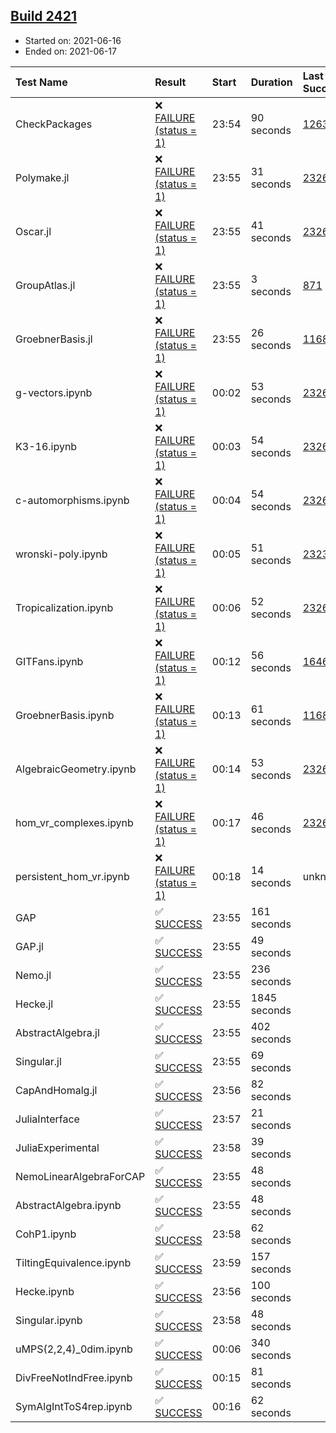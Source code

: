 ## [Build 2421](https://oscarci.mathematik.uni-kl.de/job/oscar-stable/2421/)

* Started on: 2021-06-16
* Ended on: 2021-06-17

| Test Name    | Result | Start | Duration | Last Success | First Failure |
|:-------------|:-------|:------|:---------|:-------------|:--------------|
| CheckPackages | ❌ [FAILURE (status = 1)](https://oscarci.mathematik.uni-kl.de/job/oscar-stable/2421/artifact/logs/build-2421/CheckPackages.log) | 23:54 | 90 seconds | [1263](https://oscarci.mathematik.uni-kl.de/job/oscar-stable/1263/) | [1264](https://oscarci.mathematik.uni-kl.de/job/oscar-stable/1264/) |
| Polymake.jl | ❌ [FAILURE (status = 1)](https://oscarci.mathematik.uni-kl.de/job/oscar-stable/2421/artifact/logs/build-2421/Polymake.jl.log) | 23:55 | 31 seconds | [2326](https://oscarci.mathematik.uni-kl.de/job/oscar-stable/2326/) | [2327](https://oscarci.mathematik.uni-kl.de/job/oscar-stable/2327/) |
| Oscar.jl | ❌ [FAILURE (status = 1)](https://oscarci.mathematik.uni-kl.de/job/oscar-stable/2421/artifact/logs/build-2421/Oscar.jl.log) | 23:55 | 41 seconds | [2326](https://oscarci.mathematik.uni-kl.de/job/oscar-stable/2326/) | [2327](https://oscarci.mathematik.uni-kl.de/job/oscar-stable/2327/) |
| GroupAtlas.jl | ❌ [FAILURE (status = 1)](https://oscarci.mathematik.uni-kl.de/job/oscar-stable/2421/artifact/logs/build-2421/GroupAtlas.jl.log) | 23:55 | 3 seconds | [871](https://oscarci.mathematik.uni-kl.de/job/oscar-stable/871/) | [872](https://oscarci.mathematik.uni-kl.de/job/oscar-stable/872/) |
| GroebnerBasis.jl | ❌ [FAILURE (status = 1)](https://oscarci.mathematik.uni-kl.de/job/oscar-stable/2421/artifact/logs/build-2421/GroebnerBasis.jl.log) | 23:55 | 26 seconds | [1168](https://oscarci.mathematik.uni-kl.de/job/oscar-stable/1168/) | [1169](https://oscarci.mathematik.uni-kl.de/job/oscar-stable/1169/) |
| g-vectors.ipynb | ❌ [FAILURE (status = 1)](https://oscarci.mathematik.uni-kl.de/job/oscar-stable/2421/artifact/logs/build-2421/g-vectors.ipynb.log) | 00:02 | 53 seconds | [2326](https://oscarci.mathematik.uni-kl.de/job/oscar-stable/2326/) | [2327](https://oscarci.mathematik.uni-kl.de/job/oscar-stable/2327/) |
| K3-16.ipynb | ❌ [FAILURE (status = 1)](https://oscarci.mathematik.uni-kl.de/job/oscar-stable/2421/artifact/logs/build-2421/K3-16.ipynb.log) | 00:03 | 54 seconds | [2326](https://oscarci.mathematik.uni-kl.de/job/oscar-stable/2326/) | [2327](https://oscarci.mathematik.uni-kl.de/job/oscar-stable/2327/) |
| c-automorphisms.ipynb | ❌ [FAILURE (status = 1)](https://oscarci.mathematik.uni-kl.de/job/oscar-stable/2421/artifact/logs/build-2421/c-automorphisms.ipynb.log) | 00:04 | 54 seconds | [2326](https://oscarci.mathematik.uni-kl.de/job/oscar-stable/2326/) | [2327](https://oscarci.mathematik.uni-kl.de/job/oscar-stable/2327/) |
| wronski-poly.ipynb | ❌ [FAILURE (status = 1)](https://oscarci.mathematik.uni-kl.de/job/oscar-stable/2421/artifact/logs/build-2421/wronski-poly.ipynb.log) | 00:05 | 51 seconds | [2323](https://oscarci.mathematik.uni-kl.de/job/oscar-stable/2323/) | [2324](https://oscarci.mathematik.uni-kl.de/job/oscar-stable/2324/) |
| Tropicalization.ipynb | ❌ [FAILURE (status = 1)](https://oscarci.mathematik.uni-kl.de/job/oscar-stable/2421/artifact/logs/build-2421/Tropicalization.ipynb.log) | 00:06 | 52 seconds | [2326](https://oscarci.mathematik.uni-kl.de/job/oscar-stable/2326/) | [2327](https://oscarci.mathematik.uni-kl.de/job/oscar-stable/2327/) |
| GITFans.ipynb | ❌ [FAILURE (status = 1)](https://oscarci.mathematik.uni-kl.de/job/oscar-stable/2421/artifact/logs/build-2421/GITFans.ipynb.log) | 00:12 | 56 seconds | [1646](https://oscarci.mathematik.uni-kl.de/job/oscar-stable/1646/) | [1647](https://oscarci.mathematik.uni-kl.de/job/oscar-stable/1647/) |
| GroebnerBasis.ipynb | ❌ [FAILURE (status = 1)](https://oscarci.mathematik.uni-kl.de/job/oscar-stable/2421/artifact/logs/build-2421/GroebnerBasis.ipynb.log) | 00:13 | 61 seconds | [1168](https://oscarci.mathematik.uni-kl.de/job/oscar-stable/1168/) | [1169](https://oscarci.mathematik.uni-kl.de/job/oscar-stable/1169/) |
| AlgebraicGeometry.ipynb | ❌ [FAILURE (status = 1)](https://oscarci.mathematik.uni-kl.de/job/oscar-stable/2421/artifact/logs/build-2421/AlgebraicGeometry.ipynb.log) | 00:14 | 53 seconds | [2326](https://oscarci.mathematik.uni-kl.de/job/oscar-stable/2326/) | [2327](https://oscarci.mathematik.uni-kl.de/job/oscar-stable/2327/) |
| hom_vr_complexes.ipynb | ❌ [FAILURE (status = 1)](https://oscarci.mathematik.uni-kl.de/job/oscar-stable/2421/artifact/logs/build-2421/hom_vr_complexes.ipynb.log) | 00:17 | 46 seconds | [2326](https://oscarci.mathematik.uni-kl.de/job/oscar-stable/2326/) | [2327](https://oscarci.mathematik.uni-kl.de/job/oscar-stable/2327/) |
| persistent_hom_vr.ipynb | ❌ [FAILURE (status = 1)](https://oscarci.mathematik.uni-kl.de/job/oscar-stable/2421/artifact/logs/build-2421/persistent_hom_vr.ipynb.log) | 00:18 | 14 seconds | unknown | unknown |
| GAP | ✅ [SUCCESS](https://oscarci.mathematik.uni-kl.de/job/oscar-stable/2421/artifact/logs/build-2421/GAP.log) | 23:55 | 161 seconds |  |  |
| GAP.jl | ✅ [SUCCESS](https://oscarci.mathematik.uni-kl.de/job/oscar-stable/2421/artifact/logs/build-2421/GAP.jl.log) | 23:55 | 49 seconds |  |  |
| Nemo.jl | ✅ [SUCCESS](https://oscarci.mathematik.uni-kl.de/job/oscar-stable/2421/artifact/logs/build-2421/Nemo.jl.log) | 23:55 | 236 seconds |  |  |
| Hecke.jl | ✅ [SUCCESS](https://oscarci.mathematik.uni-kl.de/job/oscar-stable/2421/artifact/logs/build-2421/Hecke.jl.log) | 23:55 | 1845 seconds |  |  |
| AbstractAlgebra.jl | ✅ [SUCCESS](https://oscarci.mathematik.uni-kl.de/job/oscar-stable/2421/artifact/logs/build-2421/AbstractAlgebra.jl.log) | 23:55 | 402 seconds |  |  |
| Singular.jl | ✅ [SUCCESS](https://oscarci.mathematik.uni-kl.de/job/oscar-stable/2421/artifact/logs/build-2421/Singular.jl.log) | 23:55 | 69 seconds |  |  |
| CapAndHomalg.jl | ✅ [SUCCESS](https://oscarci.mathematik.uni-kl.de/job/oscar-stable/2421/artifact/logs/build-2421/CapAndHomalg.jl.log) | 23:56 | 82 seconds |  |  |
| JuliaInterface | ✅ [SUCCESS](https://oscarci.mathematik.uni-kl.de/job/oscar-stable/2421/artifact/logs/build-2421/JuliaInterface.log) | 23:57 | 21 seconds |  |  |
| JuliaExperimental | ✅ [SUCCESS](https://oscarci.mathematik.uni-kl.de/job/oscar-stable/2421/artifact/logs/build-2421/JuliaExperimental.log) | 23:58 | 39 seconds |  |  |
| NemoLinearAlgebraForCAP | ✅ [SUCCESS](https://oscarci.mathematik.uni-kl.de/job/oscar-stable/2421/artifact/logs/build-2421/NemoLinearAlgebraForCAP.log) | 23:55 | 48 seconds |  |  |
| AbstractAlgebra.ipynb | ✅ [SUCCESS](https://oscarci.mathematik.uni-kl.de/job/oscar-stable/2421/artifact/logs/build-2421/AbstractAlgebra.ipynb.log) | 23:55 | 48 seconds |  |  |
| CohP1.ipynb | ✅ [SUCCESS](https://oscarci.mathematik.uni-kl.de/job/oscar-stable/2421/artifact/logs/build-2421/CohP1.ipynb.log) | 23:58 | 62 seconds |  |  |
| TiltingEquivalence.ipynb | ✅ [SUCCESS](https://oscarci.mathematik.uni-kl.de/job/oscar-stable/2421/artifact/logs/build-2421/TiltingEquivalence.ipynb.log) | 23:59 | 157 seconds |  |  |
| Hecke.ipynb | ✅ [SUCCESS](https://oscarci.mathematik.uni-kl.de/job/oscar-stable/2421/artifact/logs/build-2421/Hecke.ipynb.log) | 23:56 | 100 seconds |  |  |
| Singular.ipynb | ✅ [SUCCESS](https://oscarci.mathematik.uni-kl.de/job/oscar-stable/2421/artifact/logs/build-2421/Singular.ipynb.log) | 23:58 | 48 seconds |  |  |
| uMPS(2,2,4)_0dim.ipynb | ✅ [SUCCESS](https://oscarci.mathematik.uni-kl.de/job/oscar-stable/2421/artifact/logs/build-2421/uMPS-2-2-4-_0dim.ipynb.log) | 00:06 | 340 seconds |  |  |
| DivFreeNotIndFree.ipynb | ✅ [SUCCESS](https://oscarci.mathematik.uni-kl.de/job/oscar-stable/2421/artifact/logs/build-2421/DivFreeNotIndFree.ipynb.log) | 00:15 | 81 seconds |  |  |
| SymAlgIntToS4rep.ipynb | ✅ [SUCCESS](https://oscarci.mathematik.uni-kl.de/job/oscar-stable/2421/artifact/logs/build-2421/SymAlgIntToS4rep.ipynb.log) | 00:16 | 62 seconds |  |  |
